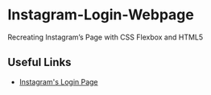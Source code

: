 # Instagram-Login-Webpage
Recreating Instagram’s Page with CSS Flexbox and HTML5

## Useful Links

 - [Instagram's Login Page](https://www.instagram.com/)
